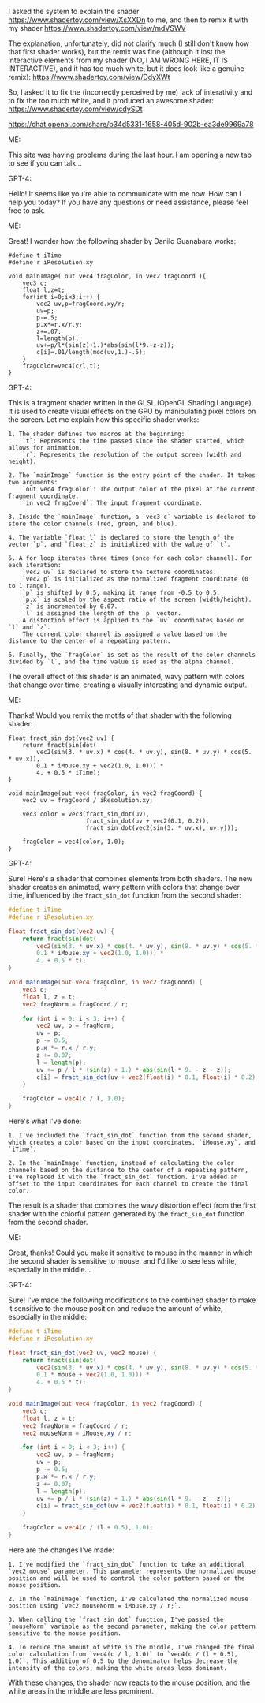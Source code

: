 I asked the system to explain the shader https://www.shadertoy.com/view/XsXXDn to me, 
and then to remix it with my shader https://www.shadertoy.com/view/mdVSWV

The explanation, unfortunately, did not clarify much (I still don't know how that first shader works), 
but the remix was fine (although it lost the interactive elements from my shader (NO, I AM WRONG HERE, IT IS INTERACTIVE), and it has too much white,
but it does look like a genuine remix): https://www.shadertoy.com/view/DdyXWt

So, I asked it to fix the (incorrectly perceived by me) lack of interativity and to fix the too much white, and it produced an awesome shader: https://www.shadertoy.com/view/cdySDt

https://chat.openai.com/share/b34d5331-1658-405d-902b-ea3de9969a78

ME:

This site was having problems during the last hour. I am opening a new tab to see if you can talk...

GPT-4:

Hello! It seems like you're able to communicate with me now. How can I help you today? If you have any questions or need assistance, please feel free to ask.

ME:

Great! I wonder how the following shader by Danilo Guanabara works:

```
#define t iTime
#define r iResolution.xy

void mainImage( out vec4 fragColor, in vec2 fragCoord ){
	vec3 c;
	float l,z=t;
	for(int i=0;i<3;i++) {
		vec2 uv,p=fragCoord.xy/r;
		uv=p;
		p-=.5;
		p.x*=r.x/r.y;
		z+=.07;
		l=length(p);
		uv+=p/l*(sin(z)+1.)*abs(sin(l*9.-z-z));
		c[i]=.01/length(mod(uv,1.)-.5);
	}
	fragColor=vec4(c/l,t);
}
```

GPT-4:

This is a fragment shader written in the GLSL (OpenGL Shading Language). It is used to create visual effects on the GPU by manipulating pixel colors on the screen. Let me explain how this specific shader works:

    1. The shader defines two macros at the beginning:
        `t`: Represents the time passed since the shader started, which allows for animation.
        `r`: Represents the resolution of the output screen (width and height).

    2. The `mainImage` function is the entry point of the shader. It takes two arguments:
        `out vec4 fragColor`: The output color of the pixel at the current fragment coordinate.
        `in vec2 fragCoord`: The input fragment coordinate.

    3. Inside the `mainImage` function, a `vec3 c` variable is declared to store the color channels (red, green, and blue).

    4. The variable `float l` is declared to store the length of the vector `p`, and `float z` is initialized with the value of `t`.

    5. A for loop iterates three times (once for each color channel). For each iteration:
        `vec2 uv` is declared to store the texture coordinates.
        `vec2 p` is initialized as the normalized fragment coordinate (0 to 1 range).
        `p` is shifted by 0.5, making it range from -0.5 to 0.5.
        `p.x` is scaled by the aspect ratio of the screen (width/height).
        `z` is incremented by 0.07.
        `l` is assigned the length of the `p` vector.
        A distortion effect is applied to the `uv` coordinates based on `l` and `z`.
        The current color channel is assigned a value based on the distance to the center of a repeating pattern.

    6. Finally, the `fragColor` is set as the result of the color channels divided by `l`, and the time value is used as the alpha channel.

The overall effect of this shader is an animated, wavy pattern with colors that change over time, creating a visually interesting and dynamic output.

ME:

Thanks! Would you remix the motifs of that shader with the following shader:

```
float fract_sin_dot(vec2 uv) {
    return fract(sin(dot(
        vec2(sin(3. * uv.x) * cos(4. * uv.y), sin(8. * uv.y) * cos(5. * uv.x)),
        0.1 * iMouse.xy + vec2(1.0, 1.0))) *
        4. + 0.5 * iTime);
}

void mainImage(out vec4 fragColor, in vec2 fragCoord) {
    vec2 uv = fragCoord / iResolution.xy;

    vec3 color = vec3(fract_sin_dot(uv),
                      fract_sin_dot(uv + vec2(0.1, 0.2)),
                      fract_sin_dot(vec2(sin(3. * uv.x), uv.y)));

    fragColor = vec4(color, 1.0);
}

```

GPT-4:

Sure! Here's a shader that combines elements from both shaders. The new shader creates an animated, wavy pattern with colors that change over time, influenced by the `fract_sin_dot` function from the second shader:

```glsl
#define t iTime
#define r iResolution.xy

float fract_sin_dot(vec2 uv) {
    return fract(sin(dot(
        vec2(sin(3. * uv.x) * cos(4. * uv.y), sin(8. * uv.y) * cos(5. * uv.x)),
        0.1 * iMouse.xy + vec2(1.0, 1.0))) *
        4. + 0.5 * t);
}

void mainImage(out vec4 fragColor, in vec2 fragCoord) {
    vec3 c;
    float l, z = t;
    vec2 fragNorm = fragCoord / r;

    for (int i = 0; i < 3; i++) {
        vec2 uv, p = fragNorm;
        uv = p;
        p -= 0.5;
        p.x *= r.x / r.y;
        z += 0.07;
        l = length(p);
        uv += p / l * (sin(z) + 1.) * abs(sin(l * 9. - z - z));
        c[i] = fract_sin_dot(uv + vec2(float(i) * 0.1, float(i) * 0.2));
    }

    fragColor = vec4(c / l, 1.0);
}
```

Here's what I've done:

    1. I've included the `fract_sin_dot` function from the second shader, which creates a color based on the input coordinates, `iMouse.xy`, and `iTime`.

    2. In the `mainImage` function, instead of calculating the color channels based on the distance to the center of a repeating pattern, I've replaced it with the `fract_sin_dot` function. I've added an offset to the input coordinates for each channel to create the final color.

The result is a shader that combines the wavy distortion effect from the first shader with the colorful pattern generated by the `fract_sin_dot` function from the second shader.

ME:

Great, thanks! Could you make it sensitive to mouse in the manner in which the second shader is sensitive to mouse, and I'd like to see less white, especially in the middle...

GPT-4:

Sure! I've made the following modifications to the combined shader to make it sensitive to the mouse position and reduce the amount of white, especially in the middle:

```glsl
#define t iTime
#define r iResolution.xy

float fract_sin_dot(vec2 uv, vec2 mouse) {
    return fract(sin(dot(
        vec2(sin(3. * uv.x) * cos(4. * uv.y), sin(8. * uv.y) * cos(5. * uv.x)),
        0.1 * mouse + vec2(1.0, 1.0))) *
        4. + 0.5 * t);
}

void mainImage(out vec4 fragColor, in vec2 fragCoord) {
    vec3 c;
    float l, z = t;
    vec2 fragNorm = fragCoord / r;
    vec2 mouseNorm = iMouse.xy / r;

    for (int i = 0; i < 3; i++) {
        vec2 uv, p = fragNorm;
        uv = p;
        p -= 0.5;
        p.x *= r.x / r.y;
        z += 0.07;
        l = length(p);
        uv += p / l * (sin(z) + 1.) * abs(sin(l * 9. - z - z));
        c[i] = fract_sin_dot(uv + vec2(float(i) * 0.1, float(i) * 0.2), mouseNorm);
    }

    fragColor = vec4(c / (l + 0.5), 1.0);
}
```

Here are the changes I've made:

    1. I've modified the `fract_sin_dot` function to take an additional `vec2 mouse` parameter. This parameter represents the normalized mouse position and will be used to control the color pattern based on the mouse position.

    2. In the `mainImage` function, I've calculated the normalized mouse position using `vec2 mouseNorm = iMouse.xy / r;`.

    3. When calling the `fract_sin_dot` function, I've passed the `mouseNorm` variable as the second parameter, making the color pattern sensitive to the mouse position.

    4. To reduce the amount of white in the middle, I've changed the final color calculation from `vec4(c / l, 1.0)` to `vec4(c / (l + 0.5), 1.0)`. This addition of 0.5 to the denominator helps decrease the intensity of the colors, making the white areas less dominant.

With these changes, the shader now reacts to the mouse position, and the white areas in the middle are less prominent.
